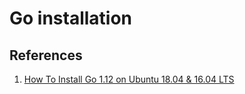 # Go installation

## References

1. [How To Install Go 1.12 on Ubuntu 18.04 & 16.04 LTS](https://tecadmin.net/install-go-on-ubuntu/)

